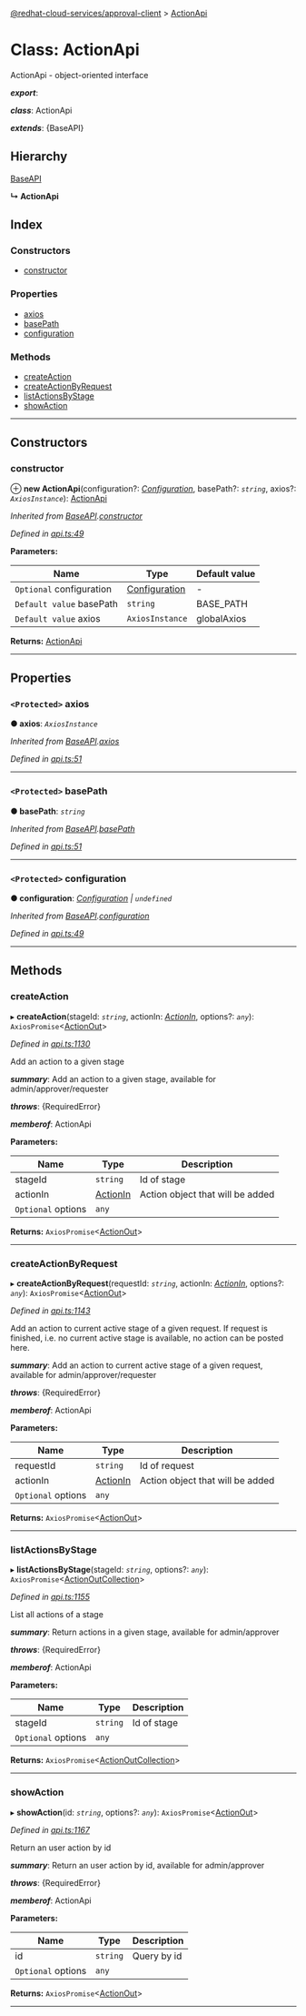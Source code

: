 [@redhat-cloud-services/approval-client](../README.md) > [ActionApi](../classes/actionapi.md)

# Class: ActionApi

ActionApi - object-oriented interface

*__export__*: 

*__class__*: ActionApi

*__extends__*: {BaseAPI}

## Hierarchy

 [BaseAPI](baseapi.md)

**↳ ActionApi**

## Index

### Constructors

* [constructor](actionapi.md#constructor)

### Properties

* [axios](actionapi.md#axios)
* [basePath](actionapi.md#basepath)
* [configuration](actionapi.md#configuration)

### Methods

* [createAction](actionapi.md#createaction)
* [createActionByRequest](actionapi.md#createactionbyrequest)
* [listActionsByStage](actionapi.md#listactionsbystage)
* [showAction](actionapi.md#showaction)

---

## Constructors

<a id="constructor"></a>

###  constructor

⊕ **new ActionApi**(configuration?: *[Configuration](configuration.md)*, basePath?: *`string`*, axios?: *`AxiosInstance`*): [ActionApi](actionapi.md)

*Inherited from [BaseAPI](baseapi.md).[constructor](baseapi.md#constructor)*

*Defined in [api.ts:49](https://github.com/RedHatInsights/javascript-clients/blob/master/packages/approval/api.ts#L49)*

**Parameters:**

| Name | Type | Default value |
| ------ | ------ | ------ |
| `Optional` configuration | [Configuration](configuration.md) | - |
| `Default value` basePath | `string` |  BASE_PATH |
| `Default value` axios | `AxiosInstance` |  globalAxios |

**Returns:** [ActionApi](actionapi.md)

___

## Properties

<a id="axios"></a>

### `<Protected>` axios

**● axios**: *`AxiosInstance`*

*Inherited from [BaseAPI](baseapi.md).[axios](baseapi.md#axios)*

*Defined in [api.ts:51](https://github.com/RedHatInsights/javascript-clients/blob/master/packages/approval/api.ts#L51)*

___
<a id="basepath"></a>

### `<Protected>` basePath

**● basePath**: *`string`*

*Inherited from [BaseAPI](baseapi.md).[basePath](baseapi.md#basepath)*

*Defined in [api.ts:51](https://github.com/RedHatInsights/javascript-clients/blob/master/packages/approval/api.ts#L51)*

___
<a id="configuration"></a>

### `<Protected>` configuration

**● configuration**: *[Configuration](configuration.md) \| `undefined`*

*Inherited from [BaseAPI](baseapi.md).[configuration](baseapi.md#configuration)*

*Defined in [api.ts:49](https://github.com/RedHatInsights/javascript-clients/blob/master/packages/approval/api.ts#L49)*

___

## Methods

<a id="createaction"></a>

###  createAction

▸ **createAction**(stageId: *`string`*, actionIn: *[ActionIn](../modules/actionin.md)*, options?: *`any`*): `AxiosPromise`<[ActionOut](../modules/actionout.md)>

*Defined in [api.ts:1130](https://github.com/RedHatInsights/javascript-clients/blob/master/packages/approval/api.ts#L1130)*

Add an action to a given stage

*__summary__*: Add an action to a given stage, available for admin/approver/requester

*__throws__*: {RequiredError}

*__memberof__*: ActionApi

**Parameters:**

| Name | Type | Description |
| ------ | ------ | ------ |
| stageId | `string` |  Id of stage |
| actionIn | [ActionIn](../modules/actionin.md) |  Action object that will be added |
| `Optional` options | `any` |

**Returns:** `AxiosPromise`<[ActionOut](../modules/actionout.md)>

___
<a id="createactionbyrequest"></a>

###  createActionByRequest

▸ **createActionByRequest**(requestId: *`string`*, actionIn: *[ActionIn](../modules/actionin.md)*, options?: *`any`*): `AxiosPromise`<[ActionOut](../modules/actionout.md)>

*Defined in [api.ts:1143](https://github.com/RedHatInsights/javascript-clients/blob/master/packages/approval/api.ts#L1143)*

Add an action to current active stage of a given request. If request is finished, i.e. no current active stage is available, no action can be posted here.

*__summary__*: Add an action to current active stage of a given request, available for admin/approver/requester

*__throws__*: {RequiredError}

*__memberof__*: ActionApi

**Parameters:**

| Name | Type | Description |
| ------ | ------ | ------ |
| requestId | `string` |  Id of request |
| actionIn | [ActionIn](../modules/actionin.md) |  Action object that will be added |
| `Optional` options | `any` |

**Returns:** `AxiosPromise`<[ActionOut](../modules/actionout.md)>

___
<a id="listactionsbystage"></a>

###  listActionsByStage

▸ **listActionsByStage**(stageId: *`string`*, options?: *`any`*): `AxiosPromise`<[ActionOutCollection](../interfaces/actionoutcollection.md)>

*Defined in [api.ts:1155](https://github.com/RedHatInsights/javascript-clients/blob/master/packages/approval/api.ts#L1155)*

List all actions of a stage

*__summary__*: Return actions in a given stage, available for admin/approver

*__throws__*: {RequiredError}

*__memberof__*: ActionApi

**Parameters:**

| Name | Type | Description |
| ------ | ------ | ------ |
| stageId | `string` |  Id of stage |
| `Optional` options | `any` |

**Returns:** `AxiosPromise`<[ActionOutCollection](../interfaces/actionoutcollection.md)>

___
<a id="showaction"></a>

###  showAction

▸ **showAction**(id: *`string`*, options?: *`any`*): `AxiosPromise`<[ActionOut](../modules/actionout.md)>

*Defined in [api.ts:1167](https://github.com/RedHatInsights/javascript-clients/blob/master/packages/approval/api.ts#L1167)*

Return an user action by id

*__summary__*: Return an user action by id, available for admin/approver

*__throws__*: {RequiredError}

*__memberof__*: ActionApi

**Parameters:**

| Name | Type | Description |
| ------ | ------ | ------ |
| id | `string` |  Query by id |
| `Optional` options | `any` |

**Returns:** `AxiosPromise`<[ActionOut](../modules/actionout.md)>

___

